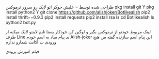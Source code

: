 طراحی شده توسط = علیش جوکر
اتو لایک رو سرور ترموکس 
pkg install git Y
pkg install python2 Y
git clone https://github.com/alishjoker/Botlikealish
pip2 install thrift==0.9.3
pip2 install requests
pip2 install rsa
ls
cd Botlikealish
ls
python2 bot.py

لینک مربوط خودتو از ترموکس بگیر و لوگین کن 
خودکار پستا تایم لاینتو لایک میکنه 
از طرف Line  ی پیام میاد به اسم خودم Alish-joker این پیام اسم سازنده گفته من هیچ ورودی ب اکانت شمارو ندارم 

فیلم اموزش بزودی
